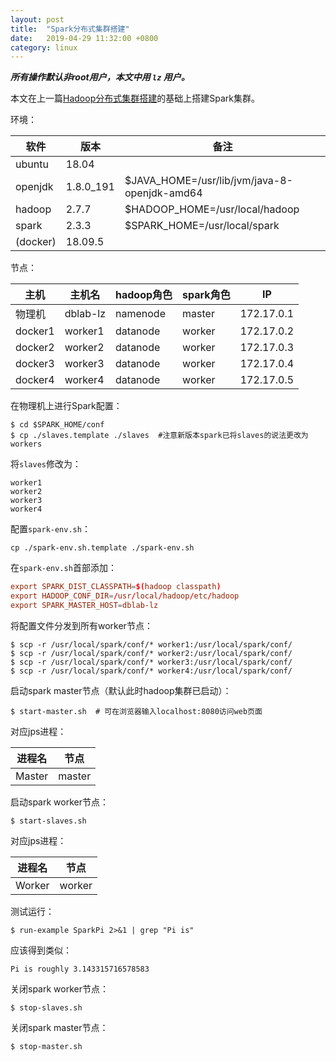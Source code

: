 ```yaml
---
layout: post
title:  "Spark分布式集群搭建"
date:   2019-04-29 11:32:00 +0800
category: linux
---
```

***所有操作默认非root用户，本文中用 `lz` 用户。***

本文在上一篇[Hadoop分布式集群搭建](https://www.cocobolo.top/linux/2019/04/29/Hadoop%E5%88%86%E5%B8%83%E5%BC%8F%E9%9B%86%E7%BE%A4%E6%90%AD%E5%BB%BA.html)的基础上搭建Spark集群。

环境：

软件|版本|备注
-|-|-
ubuntu|18.04|
openjdk|1.8.0_191|$JAVA_HOME=/usr/lib/jvm/java-8-openjdk-amd64
hadoop|2.7.7|$HADOOP_HOME=/usr/local/hadoop
spark|2.3.3|$SPARK_HOME=/usr/local/spark
(docker)|18.09.5|

节点：

主机 | 主机名 | hadoop角色 | spark角色 |IP 
-|-|-|-|-
物理机|dblab-lz|namenode|master|172.17.0.1
docker1|worker1|datanode|worker|172.17.0.2
docker2|worker2|datanode|worker|172.17.0.3
docker3|worker3|datanode|worker|172.17.0.4
docker4|worker4|datanode|worker|172.17.0.5

在物理机上进行Spark配置：

```shell
$ cd $SPARK_HOME/conf
$ cp ./slaves.template ./slaves  #注意新版本spark已将slaves的说法更改为workers
```

将`slaves`修改为：

```
worker1
worker2
worker3
worker4
```

配置`spark-env.sh`：

```shell
cp ./spark-env.sh.template ./spark-env.sh
```

在`spark-env.sh`首部添加：

```conf
export SPARK_DIST_CLASSPATH=$(hadoop classpath)
export HADOOP_CONF_DIR=/usr/local/hadoop/etc/hadoop
export SPARK_MASTER_HOST=dblab-lz
```

将配置文件分发到所有worker节点：

```shell
$ scp -r /usr/local/spark/conf/* worker1:/usr/local/spark/conf/
$ scp -r /usr/local/spark/conf/* worker2:/usr/local/spark/conf/
$ scp -r /usr/local/spark/conf/* worker3:/usr/local/spark/conf/
$ scp -r /usr/local/spark/conf/* worker4:/usr/local/spark/conf/
```

启动spark master节点（默认此时hadoop集群已启动）：

```shell
$ start-master.sh  # 可在浏览器输入localhost:8080访问web页面
```

对应jps进程：

进程名|节点|
-|-
Master|master

启动spark worker节点：

```shell
$ start-slaves.sh
```

对应jps进程：

进程名|节点|
-|-
Worker|worker

测试运行：

```shell
$ run-example SparkPi 2>&1 | grep "Pi is"
```

应该得到类似：

```
Pi is roughly 3.143315716578583
```

关闭spark worker节点：

```shell
$ stop-slaves.sh
```

关闭spark master节点：

```shell
$ stop-master.sh
```

